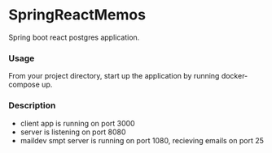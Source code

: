 # SpringReactMemos
Spring boot react postgres application.

### Usage
From your project directory, start up the application by running docker-compose up.

### Description
- client app is running on port 3000
- server is listening on port 8080
- maildev smpt server is running on port 1080, recieving emails on port 25
